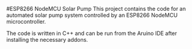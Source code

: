 #ESP8266 NodeMCU Solar Pump
This project contains the code for an automated solar pump system controlled by an ESP8266 NodeMCU microcontroller.

The code is written in C++ and can be run from the Aruino IDE after installing the necessary addons.
